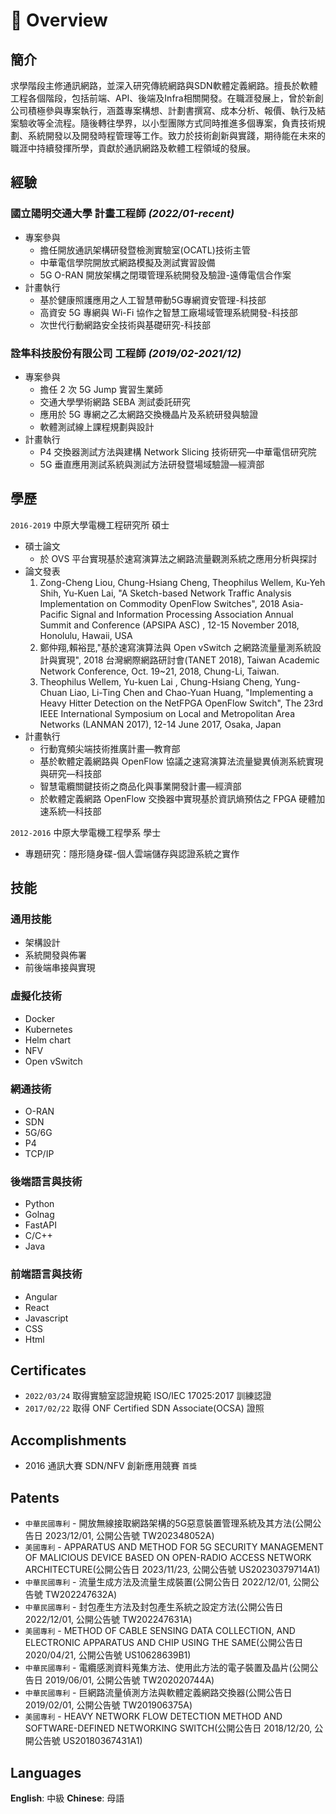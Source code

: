 # 📖 Overview

## 簡介

求學階段主修通訊網路，並深入研究傳統網路與SDN軟體定義網路。擅長於軟體工程各個階段，包括前端、API、後端及Infra相關開發。在職涯發展上，曾於新創公司積極參與專案執行，涵蓋專案構想、計劃書撰寫、成本分析、報價、執行及結案驗收等全流程。隨後轉往學界，以小型團隊方式同時推進多個專案，負責技術規劃、系統開發以及開發時程管理等工作。致力於技術創新與實踐，期待能在未來的職涯中持續發揮所學，貢獻於通訊網路及軟體工程領域的發展。


## 經驗

### **國立陽明交通大學 計畫工程師** _(2022/01-recent)_
- 專案參與
  - 擔任開放通訊架構研發暨檢測實驗室(OCATL)技術主管
  - 中華電信學院開放式網路模擬及測試實習設備
  - 5G O-RAN 開放架構之閉環管理系統開發及驗證-遠傳電信合作案
- 計畫執行
  - 基於健康照護應用之人工智慧帶動5G專網資安管理-科技部
  - 高資安 5G 專網與 Wi-Fi 協作之智慧工廠場域管理系統開發-科技部
  - 次世代行動網路安全技術與基礎研究-科技部

### **詮隼科技股份有限公司 工程師** _(2019/02-2021/12)_
- 專案參與
  - 擔任 2 次 5G Jump 實習生業師
  - 交通大學學術網路 SEBA 測試委託研究
  - 應用於 5G 專網之乙太網路交換機晶片及系統研發與驗證
  - 軟體測試線上課程規劃與設計
- 計畫執行
  - P4 交換器測試方法與建構 Network Slicing 技術研究—中華電信研究院
  - 5G 垂直應用測試系統與測試方法研發暨場域驗證—經濟部


## 學歷

`2016-2019` 中原大學電機工程研究所 碩士
- 碩士論文
  - 於 OVS 平台實現基於速寫演算法之網路流量觀測系統之應用分析與探討
- 論文發表
  1. Zong-Cheng Liou, Chung-Hsiang Cheng, Theophilus Wellem, Ku-Yeh Shih, Yu-Kuen Lai, "A Sketch-based Network Traffic Analysis Implementation on Commodity OpenFlow Switches", 2018 Asia-Pacific Signal and Information Processing Association Annual Summit and Conference (APSIPA ASC) , 12-15 November 2018, Honolulu, Hawaii, USA
  2. 鄭仲翔,賴裕昆,"基於速寫演算法與 Open vSwitch 之網路流量量測系統設計與實現", 2018 台灣網際網路研討會(TANET 2018), Taiwan Academic Network Conference, Oct. 19~21, 2018, Chung-Li, Taiwan.
  3. Theophilus Wellem, Yu-kuen Lai , Chung-Hsiang Cheng, Yung-Chuan Liao, Li-Ting Chen and Chao-Yuan Huang,  "Implementing a Heavy Hitter Detection on the NetFPGA OpenFlow Switch", The 23rd IEEE International Symposium on Local and Metropolitan Area Networks (LANMAN 2017), 12-14 June 2017, Osaka, Japan
- 計畫執行
  - 行動寬頻尖端技術推廣計畫—教育部
  - 基於軟體定義網路與 OpenFlow 協議之速寫演算法流量變異偵測系統實現與研究—科技部
  - 智慧電纜關鍵技術之商品化與事業開發計畫—經濟部
  - 於軟體定義網路 OpenFlow 交換器中實現基於資訊熵預估之 FPGA 硬體加速系統—科技部

`2012-2016` 中原大學電機工程學系 學士
- 專題研究：隱形隨身碟-個人雲端儲存與認證系統之實作


## 技能

### 通用技能
- 架構設計
- 系統開發與佈署
- 前後端串接與實現

### 虛擬化技術
- Docker
- Kubernetes
- Helm chart
- NFV
- Open vSwitch

### 網通技術
- O-RAN
- SDN
- 5G/6G
- P4
- TCP/IP

### 後端語言與技術
- Python
- Golnag
- FastAPI
- C/C++
- Java

### 前端語言與技術
- Angular
- React
- Javascript
- CSS
- Html


## Certificates
- `2022/03/24` 取得實驗室認證規範 ISO/IEC 17025:2017 訓練認證
- `2017/02/22` 取得 ONF Certified SDN Associate(OCSA) 證照

## Accomplishments
- 2016 通訊大賽 SDN/NFV 創新應用競賽 `首獎`

## Patents
- `中華民國專利` - 開放無線接取網路架構的5G惡意裝置管理系統及其方法(公開公告日 2023/12/01, 公開公告號 TW202348052A)
- `美國專利` - APPARATUS AND METHOD FOR 5G SECURITY MANAGEMENT OF MALICIOUS DEVICE BASED ON OPEN-RADIO ACCESS NETWORK ARCHITECTURE(公開公告日 2023/11/23, 公開公告號 US20230379714A1)
- `中華民國專利` - 流量生成方法及流量生成裝置(公開公告日 2022/12/01, 公開公告號 TW202247632A)
- `中華民國專利` - 封包產生方法及封包產生系統之設定方法(公開公告日 2022/12/01, 公開公告號 TW202247631A)
- `美國專利` - METHOD OF CABLE SENSING DATA COLLECTION, AND ELECTRONIC APPARATUS AND CHIP USING THE SAME(公開公告日 2020/04/21, 公開公告號 US10628639B1)
- `中華民國專利` - 電纜感測資料蒐集方法、使用此方法的電子裝置及晶片(公開公告日 2019/06/01, 公開公告號 TW202020744A)
- `中華民國專利` - 巨網路流量偵測方法與軟體定義網路交換器(公開公告日 2019/02/01, 公開公告號 TW201906375A)
- `美國專利` - HEAVY NETWORK FLOW DETECTION METHOD AND SOFTWARE-DEFINED NETWORKING SWITCH(公開公告日 2018/12/20, 公開公告號 US20180367431A1)

## Languages
**English**: 中級
**Chinese**: 母語